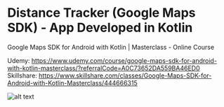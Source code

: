 # Distance Tracker (Google Maps SDK) - App Developed in Kotlin

Google Maps SDK for Android with Kotlin | Masterclass - Online Course

Udemy: https://www.udemy.com/course/google-maps-sdk-for-android-with-kotlin-masterclass/?referralCode=A0C73652DA559BA46ED0
<br/>
Skillshare: https://www.skillshare.com/classes/Google-Maps-SDK-for-Android-with-Kotlin-Masterclass/444666315

![alt text](https://i.postimg.cc/VNkTwPgk/Geofencing-Thumb-1.png)
